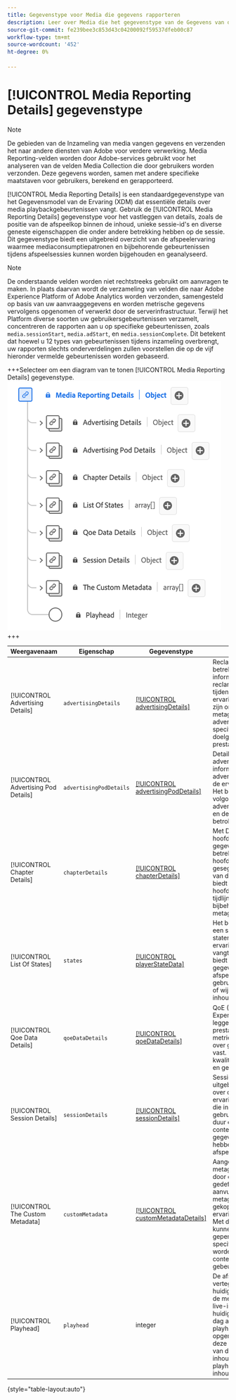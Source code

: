 ```yaml
---
title: Gegevenstype voor Media die gegevens rapporteren
description: Leer over Media die het gegevenstype van de Gegevens van de Ervaring van Gegevens van de Media melden Model (XDM).
source-git-commit: fe239bee3c853d43c04200092f59537dfeb00c87
workflow-type: tm+mt
source-wordcount: '452'
ht-degree: 0%

---
```


# [!UICONTROL Media Reporting Details] gegevenstype

>[!NOTE]
>
>De gebieden van de Inzameling van media vangen gegevens en verzenden het naar andere diensten van Adobe voor verdere verwerking. Media Reporting-velden worden door Adobe-services gebruikt voor het analyseren van de velden Media Collection die door gebruikers worden verzonden. Deze gegevens worden, samen met andere specifieke maatstaven voor gebruikers, berekend en gerapporteerd.

[!UICONTROL Media Reporting Details] is een standaardgegevenstype van het Gegevensmodel van de Ervaring (XDM) dat essentiële details over media playbackgebeurtenissen vangt. Gebruik de [!UICONTROL Media Reporting Details] gegevenstype voor het vastleggen van details, zoals de positie van de afspeelkop binnen de inhoud, unieke sessie-id&#39;s en diverse geneste eigenschappen die onder andere betrekking hebben op de sessie. Dit gegevenstype biedt een uitgebreid overzicht van de afspeelervaring waarmee mediaconsumptiepatronen en bijbehorende gebeurtenissen tijdens afspeelsessies kunnen worden bijgehouden en geanalyseerd.

>[!NOTE]
>
>De onderstaande velden worden niet rechtstreeks gebruikt om aanvragen te maken. In plaats daarvan wordt de verzameling van velden die naar Adobe Experience Platform of Adobe Analytics worden verzonden, samengesteld op basis van uw aanvraaggegevens en worden metrische gegevens vervolgens opgenomen of verwerkt door de serverinfrastructuur. Terwijl het Platform diverse soorten uw gebruikersgebeurtenissen verzamelt, concentreren de rapporten aan u op specifieke gebeurtenissen, zoals `media.sessionStart`, `media.adStart`, en `media.sessionComplete`. Dit betekent dat hoewel u 12 types van gebeurtenissen tijdens inzameling overbrengt, uw rapporten slechts onderverdelingen zullen voorstellen die op de vijf hieronder vermelde gebeurtenissen worden gebaseerd.

+++Selecteer om een diagram van te tonen [!UICONTROL Media Reporting Details] gegevenstype.
![Een schema van de [!UICONTROL Media Reporting Details] gegevenstype.](../images/data-types/media-reporting-details.png)
+++

| Weergavenaam | Eigenschap | Gegevenstype | Beschrijving |
| --------------------- | --------------- | --------- | ----------- |
| [!UICONTROL Advertising Details] | `advertisingDetails` | [[!UICONTROL advertisingDetails]](./advertising-details-reporting.md) | Reclamedetails hebben betrekking op specifieke informatie over reclameactiviteiten tijdens het ervaringsevenement. Dit zijn onder andere metagegevens voor advertenties, specificaties voor doelgroepen en prestatiewaarden. |
| [!UICONTROL Advertising Pod Details] | `advertisingPodDetails` | [[!UICONTROL advertisingPodDetails]](./advertising-pod-details-reporting.md) | Details van advertentiepod bevatten informatie over advertentiepods binnen de ervaringsgebeurtenis. Het biedt inzichten in de volgorde van de advertenties, de inhoud en de betrokkenheidsmetriek. |
| [!UICONTROL Chapter Details] | `chapterDetails` | [[!UICONTROL chapterDetails]](./chapter-details-reporting.md) | Met Details van hoofdstuk worden gegevens vastgelegd die betrekking hebben op de hoofdstukken of gesegmenteerde delen van de inhoud. Deze biedt informatie over hoofdstukmarkeertekens, tijdlijnen en de bijbehorende metagegevens. |
| [!UICONTROL List Of States] | `states` | [[!UICONTROL playerStateData]](./player-state-data-reporting.md) | Het bezit van Staten is een serie die diverse staten door de ervaringsgebeurtenis vangt. Deze eigenschap biedt opeenvolgende gegevens over het afspelen, gebruikershandelingen of wijzigingen in de inhoud. |
| [!UICONTROL Qoe Data Details] | `qoeDataDetails` | [[!UICONTROL qoeDataDetails]](./qoe-data-details-reporting.md) | QoE (Quality of Experience) Gegevens leggen prestatiegerelateerde metriek en gegevens over gebruikerservaring vast. Het biedt inzicht in kwaliteit, reactiesnelheid en gebruikersinteracties. |
| [!UICONTROL Session Details] | `sessionDetails` | [[!UICONTROL sessionDetails]](./session-details-reporting.md) | Sessiedetails bevatten uitgebreide informatie over de ervaringsgebeurtenis, die inzichten biedt in gebruikersinteracties, duur en contextafhankelijke gegevens die betrekking hebben op de afspeelsessie. |
| [!UICONTROL The Custom Metadata] | `customMetadata` | [[!UICONTROL customMetadataDetails]](./custom-metadata-details-reporting.md) | Aangepaste metagegevens bevatten door de gebruiker gedefinieerde of aanvullende metagegevens die zijn gekoppeld aan de ervaringsgebeurtenis. Met deze metagegevens kunnen gepersonaliseerde of specifieke gegevens worden opgenomen in de context van de gebeurtenis. |
| [!UICONTROL Playhead] | `playhead` | integer | De afspeelkop vertegenwoordigt de huidige afspeelpositie in de media-inhoud. Voor live-inhoud wordt de huidige seconde van de dag aangegeven (0 &lt;= playhead &lt; 86400). Voor opgenomen inhoud geeft deze de huidige seconde van de duur van de inhoud weer (0 &lt;= playhead &lt; lengte van de inhoud). |

{style="table-layout:auto"}
